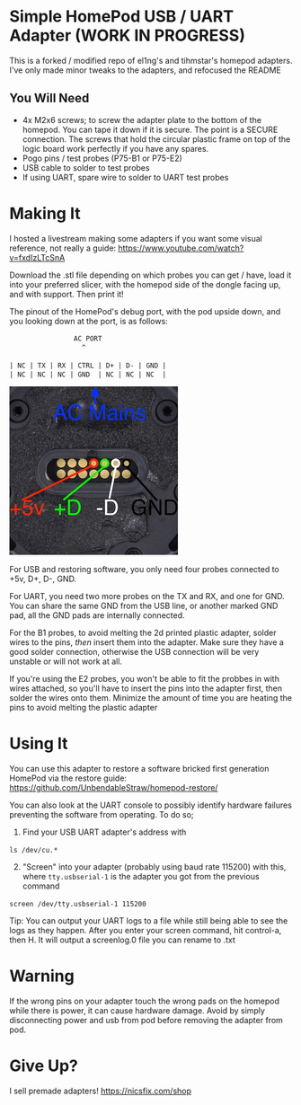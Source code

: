 # Simple HomePod USB / UART Adapter (WORK IN PROGRESS)
This is a forked / modified repo of el1ng's and tihmstar's homepod adapters. I've only made minor tweaks to the adapters, and refocused the README

## You Will Need
* 4x M2x6 screws; to screw the adapter plate to the bottom of the homepod. You can tape it down if it is secure. The point is a SECURE connection. The screws that hold the circular plastic frame on top of the logic board work perfectly if you have any spares.
* Pogo pins / test probes (P75-B1 or P75-E2)
* USB cable to solder to test probes
* If using UART, spare wire to solder to UART test probes


# Making It
I hosted a livestream making some adapters if you want some visual reference, not really a guide: https://www.youtube.com/watch?v=fxdIzLTcSnA

Download the .stl file depending on which probes you can get / have, load it into your preferred slicer, with the homepod side of the dongle facing up, and with support. Then print it!

The pinout of the HomePod's debug port, with the pod upside down, and you looking down at the port, is as follows:

```
                AC PORT
                  ^
                  
| NC | TX | RX | CTRL | D+ | D- | GND |
| NC | NC | NC | GND  | NC | NC | NC  |
```
![pinout](debug.jpg)

For USB and restoring software, you only need four probes connected to +5v, D+, D-, GND. 

For UART, you need two more probes on the TX and RX, and one for GND. You can share the same GND from the USB line, or another marked GND pad, all the GND pads are internally connected. 
 
For the B1 probes, to avoid melting the 2d printed plastic adapter, solder wires to the pins, _then_ insert them into the adapter. Make sure they have a good solder connection, otherwise the USB connection will be very unstable or will not work at all.

If you're using the E2 probes, you won't be able to fit the probbes in with wires attached, so you'll have to insert the pins into the adapter first, then solder the wires onto them. Minimize the amount of time you are heating the pins to avoid melting the plastic adapter


# Using It

You can use this adapter to restore a software bricked first generation HomePod via the restore guide: https://github.com/UnbendableStraw/homepod-restore/

You can also look at the UART console to possibly identify hardware failures preventing the software from operating. To do so;
1. Find your USB UART adapter's address with

`ls /dev/cu.*`

2. "Screen" into your adapter (probably using baud rate 115200) with this, where `tty.usbserial-1` is the adapter you got from the previous command

`screen /dev/tty.usbserial-1 115200`

Tip: You can output your UART logs to a file while still being able to see the logs as they happen. After you enter your screen command, hit control-a, then H. It will output a screenlog.0 file you can rename to .txt

# Warning

If the wrong pins on your adapter touch the wrong pads on the homepod while there is power, it can cause hardware damage. Avoid by simply disconnecting power and usb from pod before removing the adapter from pod.

# Give Up?

I sell premade adapters! https://nicsfix.com/shop


